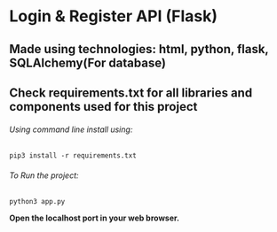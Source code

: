 # Login & Register API (Flask)

## **Made using technologies: html, python, flask, SQLAlchemy(For database)**

## Check requirements.txt for all libraries and components used for this project 

###### Using command line install using:
```
pip3 install -r requirements.txt
```

###### To Run the project:
```
python3 app.py
```

**Open the localhost port in your web browser.**

